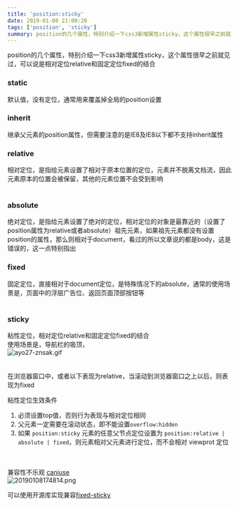 ```yaml
---
title: 'position:sticky'
date: 2019-01-08 21:00:20
tags: ['position', 'sticky']
summary: position的几个属性，特别介绍一下css3新增属性sticky，这个属性很早之前就见过，可以说是相对定位relative和固定定位fixed的结合
---
```

position的几个属性，特别介绍一下css3新增属性sticky，这个属性很早之前就见过，可以说是相对定位relative和固定定位fixed的结合
### static
默认值，没有定位，通常用来覆盖掉全局的position设置

### inherit
继承父元素的position属性，但需要注意的是IE8及IE8以下都不支持inherit属性

### relative
相对定位，是指给元素设置了相对于原本位置的定位，元素并不脱离文档流，因此元素原本的位置会被保留，其他的元素位置不会受到影响<br /><br />
### absolute
绝对定位，是指给元素设置了绝对的定位，相对定位的对象是最靠近的（设置了position属性为relative或者absolute）祖先元素，如果祖先元素都没有设置position的属性，那么则相对于document，看过的所以文章说的都是body，这是错误的，这一点特别指出

### fixed
固定定位，直接相对于document定位，是特殊情况下的absolute，通常的使用场景是，页面中的浮层广告位、返回页面顶部按钮等<br /><br />
### sticky
粘性定位，相对定位relative和固定定位fixed的结合<br />使用场景是，导航栏的吸顶，<br />![ayo27-znsak.gif](https://cdn.nlark.com/yuque/0/2019/gif/115449/1546939344420-3e2aca6f-ecf6-410e-b694-69d44765be93.gif#align=left&display=inline&height=434&linkTarget=_blank&name=ayo27-znsak.gif&originHeight=434&originWidth=496&size=1064697&width=496)<br /><br /><br />在浏览器窗口中，或者以下表现为relative，当滚动到浏览器窗口之上以后，则表现为fixed

粘性定位生效条件
1. 必须设置top值，否则行为表现与相对定位相同
1. 父元素一定需要在滚动状态，即不能设置`overflow:hidden`
1. 如果 `position:sticky` 元素的任意父节点定位设置为 `position:relative | absolute | fixed`，则元素相对父元素进行定位，而不会相对 viewprot 定位

<br /><br />兼容性不乐观 [caniuse](https://caniuse.com/#feat=css-sticky)<br />![20190108174814.png](https://cdn.nlark.com/yuque/0/2019/png/115449/1546940919510-3cac90c7-7c4d-431d-b8d0-0f80beba001d.png#align=left&display=inline&height=177&linkTarget=_blank&name=20190108174814.png&originHeight=300&originWidth=1266&size=57441&width=746)

可以使用开源库实现兼容[fixed-sticky](https://github.com/filamentgroup/fixed-sticky)